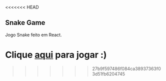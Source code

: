 <<<<<<< HEAD
## Snake Game 

Jogo Snake feito em React.

Clique [aqui](https://snake-game-xi-two.vercel.app) para jogar :)
=======

>>>>>>> 27b9f597486f084ca38937363f03d51fb6204745
